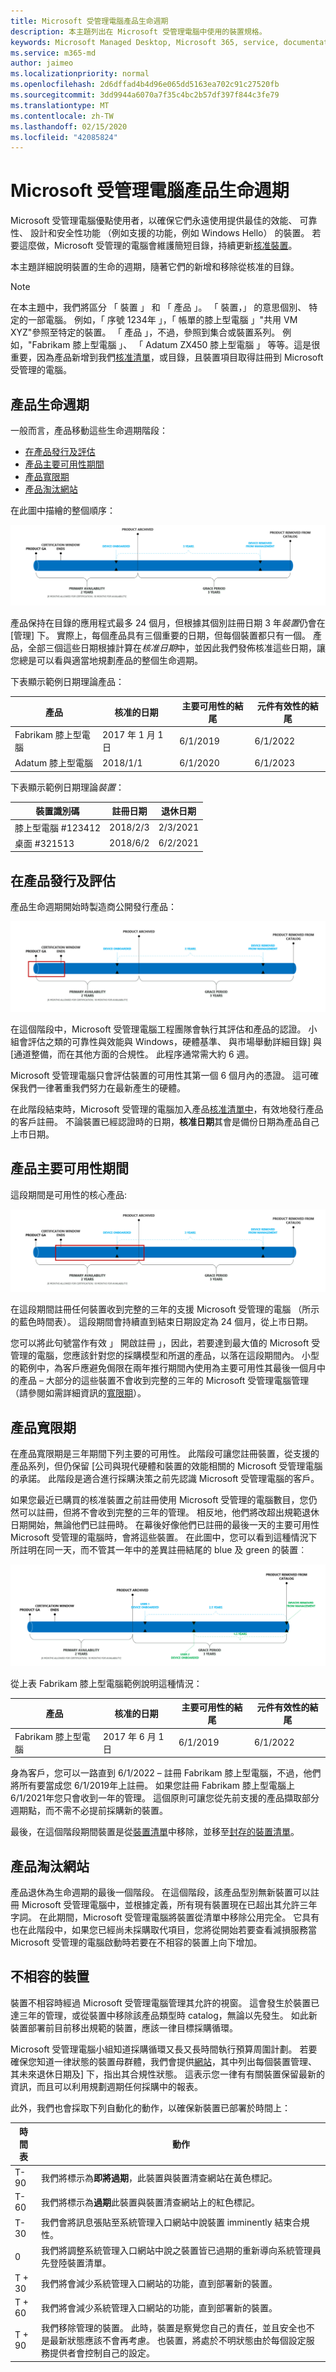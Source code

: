 ```yaml
---
title: Microsoft 受管理電腦產品生命週期
description: 本主題列出在 Microsoft 受管理電腦中使用的裝置規格。
keywords: Microsoft Managed Desktop, Microsoft 365, service, documentation, Microsoft 受管理的電腦, Microsoft 365, 服務, 文件
ms.service: m365-md
author: jaimeo
ms.localizationpriority: normal
ms.openlocfilehash: 2d6dffad4b4d96e065dd5163ea702c91c27520fb
ms.sourcegitcommit: 3dd9944a6070a7f35c4bc2b57df397f844c3fe79
ms.translationtype: MT
ms.contentlocale: zh-TW
ms.lasthandoff: 02/15/2020
ms.locfileid: "42085824"
---
```

# <a name="microsoft-managed-desktop-product-lifecycle"></a>Microsoft 受管理電腦產品生命週期

Microsoft 受管理電腦優點使用者，以確保它們永遠使用提供最佳的效能、 可靠性、 設計和安全性功能 （例如支援的功能，例如 Windows Hello） 的裝置。 若要這麼做，Microsoft 受管理的電腦會維護簡短目錄，持續更新[核准裝置](device-list.md)。 
 
本主題詳細說明裝置的生命的週期，隨著它們的新增和移除從核准的目錄。 

> [!NOTE]
> 在本主題中，我們將區分 「 裝置 」 和 「 產品 」。 「 裝置，」 的意思個別、 特定的一部電腦。 例如，「 序號 1234年 」，「 帳單的膝上型電腦 」"共用 VM XYZ"參照至特定的裝置。 「 產品 」，不過，參照到集合或裝置系列。 例如，"Fabrikam 膝上型電腦 」、 「 Adatum ZX450 膝上型電腦 」 等等。這是很重要，因為產品新增到我們[核准清單](device-list.md)，或目錄，且裝置項目取得註冊到 Microsoft 受管理的電腦。

## <a name="product-lifecycle"></a>產品生命週期

 一般而言，產品移動這些生命週期階段：

- [在產品發行及評估](#product-release-and-evaluation)
- [產品主要可用性期間](#product-primary-availability-period)
- [產品寬限期](#product-grace-period)
- [產品淘汰網站](#product-retirement)


在此圖中描繪的整個順序：

![生命週期時間表： 開頭產品上市，「 主要可用性 」 可持續兩年。 在這段時間結束 [憑證] 視窗中，有些時候裝置是上架。 主要可用性結尾封存產品，並在 「 寬限期 「 三年後啟動。 從開始上架裝置時，其使用 3 年期間直到它會移除管理。 在寬限期結尾處我們從目錄中移除產品。](../../media/non-dark1-edits.PNG)

產品保持在目錄的應用程式最多 24 個月，但根據其個別註冊日期 3 年<em>裝置</em>仍會在 [管理] 下。 實際上，每個產品具有三個重要的日期，但每個裝置都只有一個。 產品，全部三個這些日期根據計算在<em>核准日期</em>中，並因此我們發佈核准這些日期，讓您總是可以看與適當地規劃產品的整個生命週期。

下表顯示範例日期理論產品：


|產品  |核准的日期  |主要可用性的結尾  |元件有效性的結尾  |
|---------|---------|---------|---------|
|Fabrikam 膝上型電腦    | 2017 年 1 月 1 日 | 6/1/2019 | 6/1/2022 |
|Adatum 膝上型電腦   | 2018/1/1 | 6/1/2020 | 6/1/2023  |

下表顯示範例日期理論*裝置*：


|裝置識別碼  |註冊日期  |退休日期  |
|---------|---------|---------|
|膝上型電腦 #123412     |  2018/2/3       |  2/3/2021       |
|桌面 #321513     | 2018/6/2        |  6/2/2021       |


## <a name="product-release-and-evaluation"></a>在產品發行及評估

產品生命週期開始時製造商公開發行產品：

![生命週期時間表顯示的版本及評估時間](../../media/non-dark3-edits.PNG)

在這個階段中，Microsoft 受管理電腦工程團隊會執行其評估和產品的認證。 小組會評估之類的可靠性與效能與 Windows，硬體基準、 與市場舉動詳細目錄] 與 [通道整備，而在其他方面的合規性。 此程序通常需大約 6 週。
  
Microsoft 受管理電腦只會評估裝置的可用性其第一個 6 個月內的憑證。 這可確保我們一律著重我們努力在最新產生的硬體。
 
在此階段結束時，Microsoft 受管理的電腦加入產品[核准清單中](device-list.md)，有效地發行產品的客戶註冊。 不論裝置已經認證時的日期，**核准日期**其會是備份日期為產品自己上市日期。 


## <a name="product-primary-availability-period"></a>產品主要可用性期間

這段期間是可用性的核心產品:

![生命週期時間表顯示主要外掛](../../media/non-dark4-edits.PNG)

在這段期間註冊任何裝置收到完整的三年的支援 Microsoft 受管理的電腦 （所示的藍色時間表）。 這段期間會持續直到結束日期設定為 24 個月，從上市日期。

您可以將此句號當作有效 」 開啟註冊 」，因此，若要達到最大值的 Microsoft 受管理的電腦，您應該針對您的採購模型和所選的產品，以落在這段期間內。 小型的範例中，為客戶應避免侷限在兩年推行期間內使用為主要可用性其最後一個月中的產品 – 大部分的這些裝置不會收到完整的三年的 Microsoft 受管理電腦管理 （請參閱如需詳細資訊的[寬限期](#product-grace-period)）。  

## <a name="product-grace-period"></a>產品寬限期

在產品寬限期是三年期間下列主要的可用性。 此階段可讓您註冊裝置，從支援的產品系列，但仍保留 [公司與現代硬體和裝置的效能相關的 Microsoft 受管理電腦的承諾。 此階段是適合進行採購決策之前先認識 Microsoft 受管理電腦的客戶。 

如果您最近已購買的核准裝置之前註冊使用 Microsoft 受管理的電腦數目，您仍然可以註冊，但將不會收到完整的三年的管理。 相反地，他們將改超出規範退休日期開始，無論他們已註冊時。 在幕後好像他們已註冊的最後一天的主要可用性 Microsoft 受管理的電腦時，會將這些裝置。 在此圖中，您可以看到這種情況下所註明在同一天，而不管其一年中的差異註冊結尾的 blue 及 green 的裝置︰


![生命週期時間表顯示寬限期](../../media/non-dark2-edits.PNG)

從上表 Fabrikam 膝上型電腦範例說明這種情況： 

|產品  |核准的日期  |主要可用性的結尾  |元件有效性的結尾  |
|---------|---------|---------|---------|
|Fabrikam 膝上型電腦    | 2017 年 6 月 1 日 | 6/1/2019 | 6/1/2022 |

身為客戶，您可以一路直到 6/1/2022 – 註冊 Fabrikam 膝上型電腦，不過，他們將所有要當成您 6/1/2019年上註冊。 如果您註冊 Fabrikam 膝上型電腦上 6/1/2021年您只會收到一年的管理。 這個原則可讓您從先前支援的產品擷取部分週期點，而不需不必提前採購新的裝置。 

最後，在這個階段期間裝置是從[裝置清單](device-list.md)中移除，並移至[封存的裝置清單](archived-device-list.md)。


## <a name="product-retirement"></a>產品淘汰網站

產品退休為生命週期的最後一個階段。 在這個階段，該產品型別無新裝置可以註冊 Microsoft 受管理電腦中，並根據定義，所有現有裝置現在已超出其允許三年字詞。 在此期間，Microsoft 受管理電腦將裝置從清單中移除公用完全。 它具有也在此階段中，如果您已經尚未採購取代項目，您將從開始若要查看減損服務當 Microsoft 受管理的電腦啟動時若要在不相容的裝置上向下增加。 

## <a name="devices-that-are-out-of-compliance"></a>不相容的裝置

裝置不相容時經過 Microsoft 受管理電腦管理其允許的視窗。 這會發生於裝置已達三年的管理，或從裝置中移除該產品類型時 catalog，無論以先發生。 如此新裝置部署前目前移出規範的裝置，應該一律目標採購循環。

Microsoft 受管理電腦小組知道採購循環又長又長時間執行預算周圍計劃。 若要確保您知道一律狀態的裝置母群體，我們會提供[網站](https://aka.ms/mmdportal)，其中列出每個裝置管理、 其未來退休日期及] 下，指出其合規性狀態。 這表示您一律有有關裝置保留最新的資訊，而且可以利用規劃週期任何採購中的報表。 


此外，我們也會採取下列自動化的動作，以確保新裝置已部署於時間上：


|時間表  |動作  |
|---------|---------|
|T-90     | 我們將標示為**即將過期**，此裝置與裝置清查網站在黃色標記。  |
|T-60     | 我們將標示為**過期**此裝置與裝置清查網站上的紅色標記。       |
|T-30     | 我們會將訊息張貼至系統管理入口網站中說裝置 imminently 結束合規性。       |
|0     |  我們將調整系統管理入口網站中說之裝置皆已過期的重新導向系統管理員先登陸裝置清單。       |
|T + 30     |  我們將會減少系統管理入口網站的功能，直到部署新的裝置。       |
|T + 60     |  我們將會減少系統管理入口網站的功能，直到部署新的裝置。       |
|T + 90     |  我們移除管理的裝置。 此時，裝置是察覺您自己的責任，並且安全也不是最新狀態應該不會再考慮。 也裝置，將處於不明狀態由於每個設定服務提供者會控制自己的設定。|





